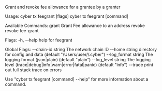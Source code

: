 Grant and revoke fee allowance for a grantee by a granter

Usage:
  cyber tx feegrant [flags]
  cyber tx feegrant [command]

Available Commands:
  grant       Grant Fee allowance to an address
  revoke      revoke fee-grant

Flags:
  -h, --help   help for feegrant

Global Flags:
      --chain-id string     The network chain ID
      --home string         directory for config and data (default "/Users/user//.cyber")
      --log_format string   The logging format (json|plain) (default "plain")
      --log_level string    The logging level (trace|debug|info|warn|error|fatal|panic) (default "info")
      --trace               print out full stack trace on errors

Use "cyber tx feegrant [command] --help" for more information about a command.
